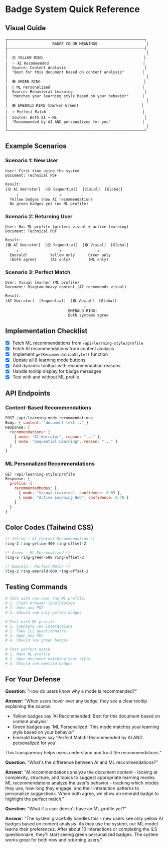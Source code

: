 # Badge System Quick Reference

## Visual Guide

```
┌─────────────────────────────────────────────────────────────┐
│                    BADGE COLOR MEANINGS                      │
├─────────────────────────────────────────────────────────────┤
│                                                              │
│  🟡 YELLOW RING                                             │
│  ✨ AI Recommended                                          │
│  Source: Content Analysis                                   │
│  "Best for this document based on content analysis"        │
│                                                              │
│  🟢 GREEN RING                                              │
│  🎯 ML Personalized                                         │
│  Source: Behavioral Learning                                │
│  "Matches your learning style based on your behavior"      │
│                                                              │
│  🟢 EMERALD RING (Darker Green)                            │
│  ⭐ Perfect Match                                           │
│  Source: Both AI + ML                                       │
│  "Recommended by AI AND personalized for you"              │
│                                                              │
└─────────────────────────────────────────────────────────────┘
```

## Example Scenarios

### Scenario 1: New User
```
User: First time using the system
Document: Technical PDF

Result:
[🟡 AI Narrator]  [🟡 Sequential]  [Visual]  [Global]
     ↑                  ↑
  Yellow badges show AI recommendations
  No green badges yet (no ML profile)
```

### Scenario 2: Returning User
```
User: Has ML profile (prefers visual + active learning)
Document: Technical PDF

Result:
[🟢 AI Narrator]  [🟡 Sequential]  [🟢 Visual]  [Global]
     ↑                  ↑                ↑
  Emerald!          Yellow only      Green only
  (Both agree)      (AI only)        (ML only)
```

### Scenario 3: Perfect Match
```
User: Visual learner (ML profile)
Document: Diagram-heavy content (AI recommends visual)

Result:
[AI Narrator]  [Sequential]  [🟢 Visual]  [Global]
                                   ↑
                            EMERALD RING!
                            Both systems agree
```

## Implementation Checklist

- [x] Fetch ML recommendations from `/api/learning-style/profile`
- [x] Fetch AI recommendations from content analysis
- [x] Implement `getRecommendationStyle()` function
- [x] Update all 8 learning mode buttons
- [x] Add dynamic tooltips with recommendation reasons
- [x] Handle tooltip display for badge messages
- [x] Test with and without ML profile

## API Endpoints

### Content-Based Recommendations
```javascript
POST /api/learning-mode-recommendations
Body: { content: "document text..." }
Response: {
  recommendations: [
    { mode: "AI Narrator", reason: "..." },
    { mode: "Sequential Learning", reason: "..." }
  ]
}
```

### ML Personalized Recommendations
```javascript
GET /api/learning-style/profile
Response: {
  profile: {
    recommendedModes: [
      { mode: "Visual Learning", confidence: 0.85 },
      { mode: "Active Learning Hub", confidence: 0.78 }
    ]
  }
}
```

## Color Codes (Tailwind CSS)

```css
/* Yellow - AI Content Recommendation */
ring-2 ring-yellow-400 ring-offset-2

/* Green - ML Personalized */
ring-2 ring-green-500 ring-offset-2

/* Emerald - Perfect Match */
ring-2 ring-emerald-600 ring-offset-2
```

## Testing Commands

```bash
# Test with new user (no ML profile)
# 1. Clear browser localStorage
# 2. Open any PDF
# 3. Should see only yellow badges

# Test with ML profile
# 1. Complete 10+ interactions
# 2. Take ILS questionnaire
# 3. Open any PDF
# 4. Should see green badges

# Test perfect match
# 1. Have ML profile
# 2. Open document matching your style
# 3. Should see emerald badges
```

## For Your Defense

**Question**: "How do users know why a mode is recommended?"

**Answer**: "When users hover over any badge, they see a clear tooltip explaining the source:
- Yellow badges say 'AI Recommended: Best for this document based on content analysis'
- Green badges say 'ML Personalized: This mode matches your learning style based on your behavior'
- Emerald badges say 'Perfect Match! Recommended by AI AND personalized for you'

This transparency helps users understand and trust the recommendations."

**Question**: "What's the difference between AI and ML recommendations?"

**Answer**: "AI recommendations analyze the document content - looking at complexity, structure, and topics to suggest appropriate learning modes. ML recommendations analyze the user's behavior - tracking which modes they use, how long they engage, and their interaction patterns to personalize suggestions. When both agree, we show an emerald badge to highlight the perfect match."

**Question**: "What if a user doesn't have an ML profile yet?"

**Answer**: "The system gracefully handles this - new users see only yellow AI badges based on content analysis. As they use the system, our ML model learns their preferences. After about 10 interactions or completing the ILS questionnaire, they'll start seeing green personalized badges. The system works great for both new and returning users."
